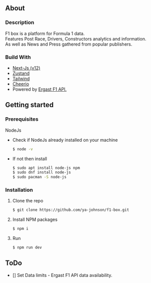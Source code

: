 ## About

### Description

F1 box is a platform for Formula 1 data. <br/>
Features Post Race, Drivers, Constructors analytics and information. <br/>
As well as News and Press gathered from popular publishers.

### Build With

- [Next-Js (v12)](https://nextjs.org/)
- [Zustand](https://github.com/pmndrs/zustand)
- [Tailwind](https://tailwindcss.com/)
- [Cheerio](https://cheerio.js.org/)
- Powered by [Ergast F1 API.](https://ergast.com/mrd/)


## Getting started

### Prerequisites

NodeJs
* Check if NodeJs already installed on your machine
  ```sh
  $ node -v
  ```
* If not then install
  ```sh
  $ sudo apt install node-js npm
  $ sudo dnf install node-js
  $ sudo pacman -S node-js
  ```

### Installation

1. Clone the repo
   ```sh
   $ git clone https://github.com/ya-johnson/f1-box.git
   ```
2. Install NPM packages
   ```sh
   $ npm i
   ```
3. Run
   ```sh
   $ npm run dev
   ```


## ToDo
- [] Set Data limits -  Ergast F1 API data availability.